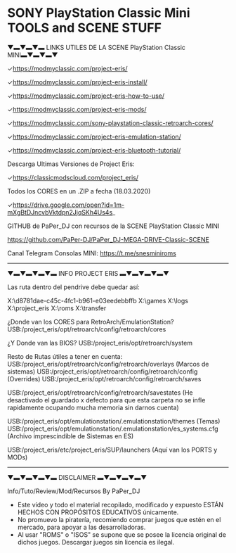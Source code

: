 # SONY PlayStation Classic Mini TOOLS and SCENE STUFF

▼▬▼▬▼▬ LINKS UTILES DE LA SCENE PlayStation Classic MINI▬▼▬▼▬▼

✓https://modmyclassic.com/project-eris/

✓https://modmyclassic.com/project-eris-install/

✓https://modmyclassic.com/project-eris-how-to-use/

✓https://modmyclassic.com/project-eris-mods/

✓https://modmyclassic.com/sony-playstation-classic-retroarch-cores/

✓https://modmyclassic.com/project-eris-emulation-station/

✓https://modmyclassic.com/project-eris-bluetooth-tutorial/


Descarga Ultimas Versiones de Project Eris:

✓https://classicmodscloud.com/project_eris/

Todos los CORES en un .ZIP a fecha (18.03.2020)

✓https://drive.google.com/open?id=1m-mXgBtDJncvbVktdpn2JjqSKh4Us4s_

GITHUB de PaPer_DJ con recursos de la SCENE PlayStation Classic MINI

https://github.com/PaPer-DJ/PaPer_DJ-MEGA-DRIVE-Classic-SCENE


Canal Telegram Consolas MINI: 
https://t.me/snesminiroms

------------------------------------------------------------------
▼▬▼▬▼▬▼▬ INFO PROJECT ERIS ▬▼▬▼▬▼▬▼

Las ruta dentro del pendrive debe quedar así:

X:\d8781dae-c45c-4fc1-b961-e03eedebbffb
X:\games
X:\logs
X:\project_eris
X:\roms
X:\transfer

¿Donde van los CORES para RetroArch/EmulationStation?
USB:/project_eris/opt/retroarch/config/retroarch/cores

¿Y Donde van las BIOS?
USB:/project_eris/opt/retroarch/system

Resto de Rutas útiles a tener en cuenta:
USB:/project_eris/opt/retroarch/config/retroarch/overlays (Marcos de sistemas)
USB:/project_eris/opt/retroarch/config/retroarch/config (Overrides)
USB:/project_eris/opt/retroarch/config/retroarch/saves 

USB:/project_eris/opt/retroarch/config/retroarch/savestates 
(He desactivado el guardado x defecto para que esta carpeta no se infle rapidamente ocupando mucha memoria sin darnos cuenta)

USB:/project_eris/opt/emulationstation/.emulationstation/themes (Temas)
USB:/project_eris/opt/emulationstation/.emulationstation/es_systems.cfg (Archivo imprescindible de Sistemas en ES)

USB:/project_eris/etc/project_eris/SUP/launchers (Aquí van los PORTS y MODs)

------------------------------------------------------------------

▼▬▼▬▼▬▼▬ DISCLAIMER ▬▼▬▼▬▼▬▼

Info/Tuto/Review/Mod/Recursos By PaPer_DJ

- Este vídeo y todo el material recopilado, modificado y expuesto ESTÁN HECHOS CON PROPÓSITOS EDUCATIVOS únicamente.
- No promuevo la piratería, recomiendo comprar juegos que estén en el mercado, para apoyar a las desarrolladoras.
- Al usar "ROMS" o "ISOS" se supone que se posee la licencia original de dichos juegos. Descargar juegos sin licencia es ilegal.
